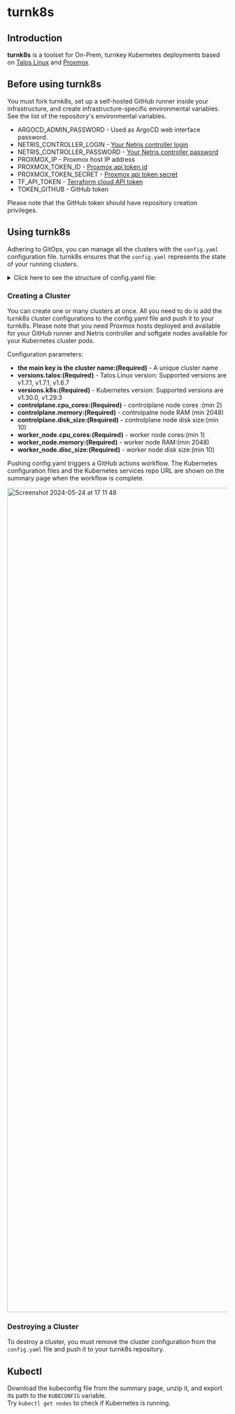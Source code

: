 turnk8s
=================

## Introduction

**turnk8s** is a toolset for On-Prem, turnkey Kubernetes deployments based on  [Talos Linux](https://www.talos.dev) and [Proxmox](https://www.proxmox.com). 


## Before using turnk8s

You must fork turnk8s, set up a self-hosted GitHub runner inside your infrastructure, and create infrastructure-specific environmental variables. See the list of the repository's environmental variables.
- ARGOCD_ADMIN_PASSWORD - Used as ArgoCD web interface password.
- NETRIS_CONTROLLER_LOGIN - [Your Netris controller login](https://www.netris.io/docs/en/latest/tutorials/installing-netris-controller.html)
- NETRIS_CONTROLLER_PASSWORD - [Your Netris controller password](https://www.netris.io/docs/en/latest/tutorials/installing-netris-controller.html)
- PROXMOX_IP - Proxmox host IP address
- PROXMOX_TOKEN_ID - [Proxmox api token id](https://www.netris.io/docs/en/latest/tutorials/installing-netris-controller.html)
- PROXMOX_TOKEN_SECRET - [Proxmox api token secret](https://www.netris.io/docs/en/latest/tutorials/installing-netris-controller.html)
- TF_API_TOKEN - [Terraform cloud API token](https://developer.hashicorp.com/terraform/tutorials/automation/github-actions)
- TOKEN_GITHUB - GitHub token

Please note that the GitHub token should have repository creation privileges.

## Using turnk8s

Adhering to GitOps, you can manage all the clusters with the `config.yaml` configuration file. turnk8s ensures that the `config.yaml` represents the state of your running clusters.
<details>
  <summary>Click here to see the structure of config.yaml file:</summary>

```yaml
turnk8s-cluster:
  versions:
    talos: v1.7.1
    k8s: v1.30.0
  controlplane:
    cpu_cores: 2
    memory: 4096
    disk_size: 20
  worker_node:
    cpu_cores: 2
    memory: 4096
    disc_size: 20
```
</details>


### Creating a Cluster
You can create one or many clusters at once. All you need to do is add the turnk8s cluster configurations to the config.yaml file and push it to your turnk8s.
Please note that you need Proxmox hosts deployed and available for your GitHub runner and Netris controller and softgate nodes available for your Kubernetes cluster pods.

Configuration parameters:
* **the main key is the cluster name:(Required)** - A unique cluster name
* **versions.talos:(Required)** - Talos Linux version: Supported versions are v1.7.1, v1.7.1, v1.6.7
* **versions.k8s:(Required)** - Kubernetes version: Supported versions are v1.30.0, v1.29.3
* **controlplane.cpu_cores:(Required)** - controlplane node cores :(min 2)
* **controlplane.memory:(Required)** - controlpalne node RAM (min 2048)
* **controlplane.disk_size:(Required)** - controlplane node disk size:(min 10)
* **worker_node.cpu_cores:(Required)** - worker node cores:(min 1)
* **worker_node.memory:(Required)** - worker node RAM:(min 2048)
* **worker_node.disc_size:(Required)** - worker node disk size:(min 10)

Pushing config.yaml triggers a GitHub actions workflow. The Kubernetes configuration files and the Kubernetes services repo URL are shown on the summary page when the workflow is complete.

<img width="1883" alt="Screenshot 2024-05-24 at 17 11 48" src="https://github.com/infraheads/turnk8s/assets/10867292/38771d9f-c3bc-4427-b6e4-5b747f06dab1">



### Destroying a Cluster
To destroy a cluster, you must remove the cluster configuration from the `config.yaml` file and push it to your turnk8s repository.

## Kubectl

Download the kubeconfig file from the summary page, unzip it, and export its path to the `KUBECONFIG` variable.
<br>
Try `kubectl get nodes` to check if Kubernetes is running.
